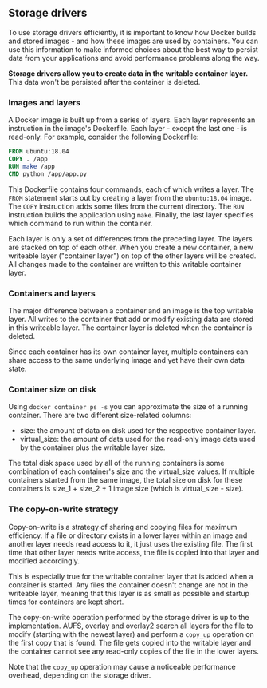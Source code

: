 ## Storage drivers

To use storage drivers efficiently, it is important to know how Docker builds and stored images - and how these images
are used by containers. You can use this information to make informed choices about the best way to persist data from
your applications and avoid performance problems along the way.

**Storage drivers allow you to create data in the writable container layer.** This data won't be persisted after the
container is deleted.

### Images and layers

A Docker image is built up from a series of layers. Each layer represents an instruction in the image's Dockerfile. Each
layer - except the last one - is read-only. For example, consider the following Dockerfile:

```Dockerfile
FROM ubuntu:18.04
COPY . /app
RUN make /app
CMD python /app/app.py
```

This Dockerfile contains four commands, each of which writes a layer. The `FROM` statement starts out by creating a
layer from the `ubuntu:18.04` image. The `COPY` instruction adds some files from the current directory. The `RUN`
instruction builds the application using `make`. Finally, the last layer specifies which command to run within the
container.

Each layer is only a set of differences from the preceding layer. The layers are stacked on top of each other. When you
create a new container, a new writeable layer ("container layer") on top of the other layers will be created. All
changes made to the container are written to this writable container layer.

### Containers and layers

The major difference between a container and an image is the top writable layer. All writes to the container that add or
modify existing data are stored in this writeable layer. The container layer is deleted when the container is deleted.

Since each container has its own container layer, multiple containers can share access to the same underlying image and
yet have their own data state.

### Container size on disk

Using `docker container ps -s` you can approximate the size of a running container. There are two different size-related
columns:
* size: the amount of data on disk used for the respective container layer.
* virtual_size: the amount of data used for the read-only image data used by the container plus the writable layer size.

The total disk space used by all of the running containers is some combination of each container's size and the
virtual_size values. If multiple containers started from the same image, the total size on disk for these containers
is size_1 + size_2 + 1 image size (which is virtual_size - size).

### The copy-on-write strategy

Copy-on-write is a strategy of sharing and copying files for maximum efficiency. If a file or directory exists in a
lower layer within an image and another layer needs read access to it, it just uses the existing file. The first time
that other layer needs write access, the file is copied into that layer and modified accordingly.

This is especially true for the writable container layer that is added when a container is started. Any files the
container doesn't change are not in the writeable layer, meaning that this layer is as small as possible and startup
times for containers are kept short.

The copy-on-write operation performed by the storage driver is up to the implementation. AUFS, overlay and overlay2
search all layers for the file to modify (starting with the newest layer) and perform a `copy_up` operation on the
first copy that is found. The file gets copied into the writable layer and the container cannot see any read-only
copies of the file in the lower layers.

Note that the `copy_up` operation may cause a noticeable performance overhead, depending on the storage driver.
